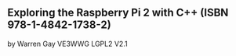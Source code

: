 ## Exploring the Raspberry Pi 2 with C++ (ISBN 978-1-4842-1738-2)

by Warren Gay VE3WWG
LGPL2 V2.1

